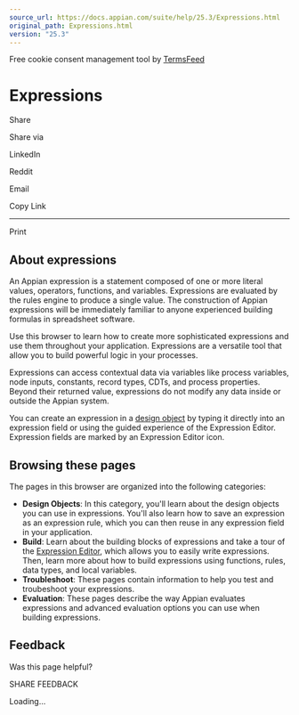 ```yaml
---
source_url: https://docs.appian.com/suite/help/25.3/Expressions.html
original_path: Expressions.html
version: "25.3"
---
```


Free cookie consent management tool by [TermsFeed](https://www.termsfeed.com/)

# Expressions

Share

Share via

LinkedIn

Reddit

Email

Copy Link

* * *

Print

## About expressions

An Appian expression is a statement composed of one or more literal values, operators, functions, and variables. Expressions are evaluated by the rules engine to produce a single value. The construction of Appian expressions will be immediately familiar to anyone experienced building formulas in spreadsheet software.

Use this browser to learn how to create more sophisticated expressions and use them throughout your application. Expressions are a versatile tool that allow you to build powerful logic in your processes.

Expressions can access contextual data via variables like process variables, node inputs, constants, record types, CDTs, and process properties. Beyond their returned value, expressions do not modify any data inside or outside the Appian system.

You can create an expression in a [design object](design-objects.html) by typing it directly into an expression field or using the guided experience of the Expression Editor. Expression fields are marked by an Expression Editor icon.

## Browsing these pages

The pages in this browser are organized into the following categories:

-   **Design Objects**: In this category, you'll learn about the design objects you can use in expressions. You'll also learn how to save an expression as an expression rule, which you can then reuse in any expression field in your application.
-   **Build**: Learn about the building blocks of expressions and take a tour of the [Expression Editor](expression-editor.html), which allows you to easily write expressions. Then, learn more about how to build expressions using functions, rules, data types, and local variables.
-   **Troubleshoot**: These pages contain information to help you test and troubeshoot your expressions.
-   **Evaluation**: These pages describe the way Appian evaluates expressions and advanced evaluation options you can use when building expressions.

## Feedback

Was this page helpful?

SHARE FEEDBACK

Loading...